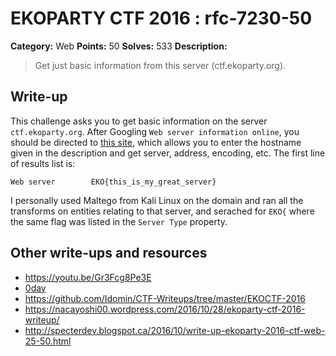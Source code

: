 # EKOPARTY CTF 2016 : rfc-7230-50

**Category:** Web
**Points:** 50
**Solves:** 533
**Description:**

> Get just basic information from this server (ctf.ekoparty.org).

## Write-up

This challenge asks you to get basic information on the server `ctf.ekoparty.org`. After Googling `Web server information online`, you should be directed to [this site](http://browserspy.dk/webserver.php), which allows you to enter the hostname given in the description and get server, address, encoding, etc. The first line of results list is:

```
Web server        EKO{this_is_my_great_server}
```

I personally used Maltego from Kali Linux on the domain and ran all the transforms on entities relating to that server, and serached for `EKO{` where the same flag was listed in the `Server Type` property.

## Other write-ups and resources

* https://youtu.be/Gr3Fcg8Pe3E
* [0day](https://0day.work/ekoparty-ctf-2016-writeups/)
* https://github.com/Idomin/CTF-Writeups/tree/master/EKOCTF-2016
* https://nacayoshi00.wordpress.com/2016/10/28/ekoparty-ctf-2016-writeup/
* http://specterdev.blogspot.ca/2016/10/write-up-ekoparty-2016-ctf-web-25-50.html
